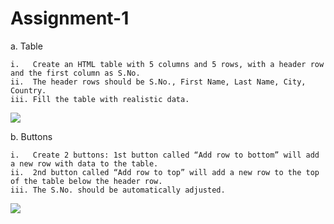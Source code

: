 # Assignment-1

a. Table

    i.   Create an HTML table with 5 columns and 5 rows, with a header row and the first column as S.No.
    ii.  The header rows should be S.No., First Name, Last Name, City, Country.
    iii. Fill the table with realistic data.
    
 ![](https://user-images.githubusercontent.com/47891452/200136603-39b38c68-7e01-4e16-b5fd-d505c7a22906.JPG)



    
b. Buttons

    i.   Create 2 buttons: 1st button called “Add row to bottom” will add a new row with data to the table.
    ii.  2nd button called “Add row to top” will add a new row to the top of the table below the header row.
    iii. The S.No. should be automatically adjusted.

![](https://user-images.githubusercontent.com/47891452/200136558-94ceffed-2b07-42fc-8bdd-479c61d1824d.JPG)

